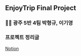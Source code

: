## EnjoyTrip Final Project

### 🤴👨 광주 5반 4팀 박형규, 이기영

### 프로젝트 정리글
[Notion](https://orange-smartphone-0db.notion.site/EnjoyTrip-5-4-c5a3fc4e9b4b4feb8a92f74559483f4b?pvs=4 "프로젝트 정리글")
